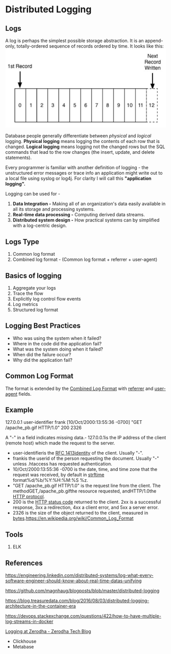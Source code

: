 # Distributed Logging

## Logs

A log is perhaps the simplest possible storage abstraction. It is an append-only, totally-ordered sequence of records ordered by time. It looks like this:
![image](../../media/Distributed-Logging-image1.jpg)

Database people generally differentiate between *physical* and *logical* logging. **Physical logging** means logging the contents of each row that is changed. **Logical logging** means logging not the changed rows but the SQL commands that lead to the row changes (the insert, update, and delete statements).

Every programmer is familiar with another definition of logging - the unstructured error messages or trace info an application might write out to a local file using syslog or log4j. For clarity I will call this **"application logging".**

Logging can be used for -

1. **Data Integration -** Making all of an organization's data easily available in all its storage and processing systems.
2. **Real-time data processing -** Computing derived data streams.
3. **Distributed system design -** How practical systems can by simplified with a log-centric design.

## Logs Type

1. Common log format
2. Combined log format - (Common log format + referrer + user-agent)

## Basics of logging

1. Aggregate your logs
2. Trace the flow
3. Explicitly log control flow events
4. Log metrics
5. Structured log format

## Logging Best Practices

- Who was using the system when it failed?
- Where in the code did the application fail?
- What was the system doing when it failed?
- When did the failure occur?
- Why did the application fail?

## Common Log Format

The format is extended by the [Combined Log Format](https://en.wikipedia.org/w/index.php?title=Combined_Log_Format&action=edit&redlink=1) with [referrer](https://en.wikipedia.org/wiki/Referrer) and [user-agent](https://en.wikipedia.org/wiki/User-agent) fields.

## Example

127.0.0.1 user-identifier frank [10/Oct/2000:13:55:36 -0700] "GET /apache_pb.gif HTTP/1.0" 200 2326

A "-" in a field indicates missing data.- 127.0.0.1is the IP address of the client (remote host) which made the request to the server.

- user-identifieris the [RFC 1413](https://tools.ietf.org/html/rfc1413)[identity](https://en.wikipedia.org/wiki/Ident_Protocol) of the client. Usually "-".
- frankis the userid of the person requesting the document. Usually "-" unless .htaccess has requested authentication.
- 10/Oct/2000:13:55:36 -0700 is the date, time, and time zone that the request was received, by default in [strftime](https://en.wikipedia.org/wiki/Strftime) format%d/%b/%Y:%H:%M:%S %z.
- "GET /apache_pb.gif HTTP/1.0" is the request line from the client. The methodGET,/apache_pb.gifthe resource requested, andHTTP/1.0the [HTTP protocol](https://en.wikipedia.org/wiki/Hypertext_Transfer_Protocol).
- 200 is the [HTTP status code](https://en.wikipedia.org/wiki/HTTP_status_code) returned to the client. 2xx is a successful response, 3xx a redirection, 4xx a client error, and 5xx a server error.
- 2326 is the size of the object returned to the client, measured in [bytes](https://en.wikipedia.org/wiki/Byte).https://en.wikipedia.org/wiki/Common_Log_Format

## Tools

1. ELK

## References

https://engineering.linkedin.com/distributed-systems/log-what-every-software-engineer-should-know-about-real-time-datas-unifying

https://github.com/magnhaug/blogposts/blob/master/distributed-logging

https://blog.treasuredata.com/blog/2016/08/03/distributed-logging-architecture-in-the-container-era

https://devops.stackexchange.com/questions/422/how-to-have-multiple-log-streams-in-docker

[Logging at Zerodha - Zerodha Tech Blog](https://zerodha.tech/blog/logging-at-zerodha/)

- Clickhouse
- Metabase
